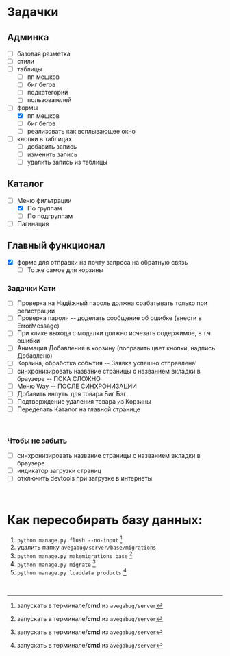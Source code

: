 # Задачки

## Админка

- [ ] базовая разметка
- [ ] стили
- [ ] таблицы
    - [ ] пп мешков
    - [ ] биг бегов
    - [ ] подкатегорий
    - [ ] пользователей
- [ ] формы
    - [X] пп мешков
    - [ ] биг бегов
    - [ ] реализовать как всплывающее окно
- [ ] кнопки в таблицах
    - [ ] добавить запись
    - [ ] изменить запись
    - [ ] удалить запись из таблицы

## Каталог

- [ ] Меню фильтрации
    - [X] По группам
    - [ ] По подгруппам
- [ ] Пагинация

## Главный функционал

- [X] форма для отправки на почту запроса на обратную связь
    - [ ] То же самое для корзины

### Задачки Кати
- [ ] Проверка на Надёжный пароль должна срабатывать только при регистрации
- [ ] Проверка пароля -- доделать сообщение об ошибке (внести в ErrorMessage)
- [ ] При клике выхода с модалки должно исчезать содержимое, в т.ч. ошибки
- [ ] Анимация Добавления в корзину (поправить цвет кнопки, надпись Добавлено)
- [ ] Корзина, обработка события -- Заявка успешно отправлена!
- [ ] синхронизировать название страницы с названием вкладки в браузере -- ПОКА СЛОЖНО
- [ ] Меню Way -- ПОСЛЕ СИНХРОНИЗАЦИИ
- [ ] Добавить инпуты для товара Биг Бэг
- [ ] Подтверждение удаления товара из Корзины
- [ ] Переделать Каталог на главной странице

<br />

### Чтобы не забыть

- [ ] синхронизировать название страницы с названием вкладки в браузере
- [ ] индикатор загрузки страниц
- [ ] отключить devtools при загрузке в интернеты

<br />

# Как пересобирать базу данных:

1. `python manage.py flush --no-input` [^cmd]
2. удалить папку `avegabug/server/base/migrations`
3. `python manage.py makemigrations base` [^cmd]
4. `python manage.py migrate` [^cmd]
5. `python manage.py loaddata products` [^cmd]

<br />

[^cmd]: запускать в терминале/**cmd** из `avegabug/server`

